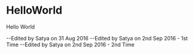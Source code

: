 # HelloWorld
Hello World

--Edited by Satya on 31 Aug 2016
--Edited by Satya on 2nd Sep 2016 - 1st Time
--Edited by Satya on 2nd Sep 2016 - 2nd Time